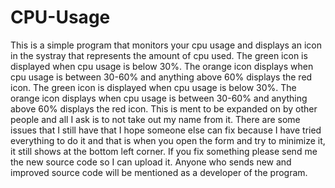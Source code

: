 # CPU-Usage
This is a simple program that monitors your cpu usage and displays an icon in the systray that represents the amount of cpu used. The green icon is displayed when cpu usage is below 30%. The orange icon displays when cpu usage is between 30-60% and anything above 60% displays the red icon.
The green icon is displayed when cpu usage is below 30%. The orange icon displays when cpu usage is between 30-60% and anything 
above 60% displays the red icon.
This is ment to be expanded on by other people and all I ask is to not take out my name from it.
There are some issues that I still have that I hope someone else can fix because I have tried everything to do it and that is 
when you open the form and try to minimize it, it still shows at the bottom left corner. If you fix something please send me the new
source code so I can upload it. Anyone who sends new and improved source code will be mentioned as a developer of the program.

